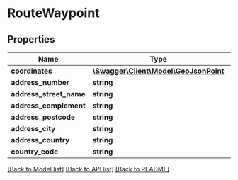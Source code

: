 # RouteWaypoint

## Properties
Name | Type | Description | Notes
------------ | ------------- | ------------- | -------------
**coordinates** | [**\Swagger\Client\Model\GeoJsonPoint**](GeoJsonPoint.md) |  | [optional] 
**address_number** | **string** |  | [optional] 
**address_street_name** | **string** |  | [optional] 
**address_complement** | **string** |  | [optional] 
**address_postcode** | **string** |  | [optional] 
**address_city** | **string** |  | [optional] 
**address_country** | **string** |  | [optional] 
**country_code** | **string** |  | [optional] 

[[Back to Model list]](../README.md#documentation-for-models) [[Back to API list]](../README.md#documentation-for-api-endpoints) [[Back to README]](../README.md)


